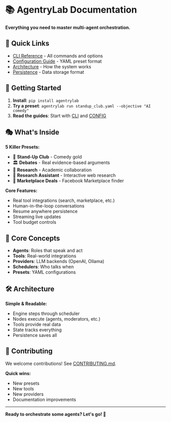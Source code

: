 # 📚 AgentryLab Documentation

**Everything you need to master multi-agent orchestration.**

## 🚀 Quick Links

- [CLI Reference](CLI.md) - All commands and options
- [Configuration Guide](CONFIG.md) - YAML preset format
- [Architecture](ARCHITECTURE.md) - How the system works
- [Persistence](PERSISTENCE.md) - Data storage format

## 🎯 Getting Started

1. **Install**: `pip install agentrylab`
2. **Try a preset**: `agentrylab run standup_club.yaml --objective "AI comedy"`
3. **Read the guides**: Start with [CLI](CLI.md) and [CONFIG](CONFIG.md)

## 🎭 What's Inside

**5 Killer Presets:**
- 🎤 **Stand-Up Club** - Comedy gold
- 🏛️ **Debates** - Real evidence-based arguments  
- 🔬 **Research** - Academic collaboration
- 🤖 **Research Assistant** - Interactive web research
- 🛒 **Marketplace Deals** - Facebook Marketplace finder

**Core Features:**
- Real tool integrations (search, marketplace, etc.)
- Human-in-the-loop conversations
- Resume anywhere persistence
- Streaming live updates
- Tool budget controls

## 🧠 Core Concepts

- **Agents**: Roles that speak and act
- **Tools**: Real-world integrations
- **Providers**: LLM backends (OpenAI, Ollama)
- **Schedulers**: Who talks when
- **Presets**: YAML configurations

## 🛠️ Architecture

**Simple & Readable:**
- Engine steps through scheduler
- Nodes execute (agents, moderators, etc.)
- Tools provide real data
- State tracks everything
- Persistence saves all

## 🤝 Contributing

We welcome contributions! See [CONTRIBUTING.md](../../CONTRIBUTING.md).

**Quick wins:**
- New presets
- New tools  
- New providers
- Documentation improvements

---

**Ready to orchestrate some agents? Let's go! 🚀**